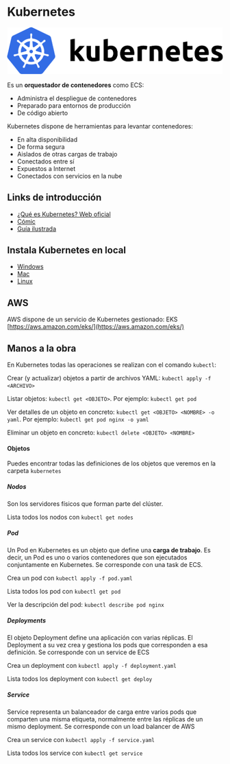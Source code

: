 # Kubernetes

<img src="img/kubernetes.png" alt="kubernetes" width="600px">

Es un **orquestador de contenedores** como ECS:

- Administra el despliegue de contenedores
- Preparado para entornos de producción
- De código abierto

Kubernetes dispone de herramientas para levantar contenedores:

- En alta disponibilidad
- De forma segura
- Aislados de otras cargas de trabajo
- Conectados entre sí
- Expuestos a Internet
- Conectados con servicios en la nube

## Links de introducción

- [¿Qué es Kubernetes? Web oficial](https://kubernetes.io/es/docs/concepts/overview/what-is-kubernetes/)
- [Cómic](https://cloud.google.com/kubernetes-engine/kubernetes-comic)
- [Guía ilustrada](https://www.cncf.io/wp-content/uploads/2020/08/The-Illustrated-Childrens-Guide-to-Kubernetes.pdf)

## Instala Kubernetes en local
- [Windows](https://docs.docker.com/docker-for-windows/#kubernetes)
- [Mac](https://docs.docker.com/docker-for-mac/#kubernetes)
- [Linux](https://microk8s.io/)

## AWS
AWS dispone de un servicio de Kubernetes gestionado: EKS [https://aws.amazon.com/eks/](https://aws.amazon.com/eks/)

## Manos a la obra

En Kubernetes todas las operaciones se realizan con el comando `kubectl`:

Crear (y actualizar) objetos a partir de archivos YAML: `kubectl apply -f <ARCHIVO>`

Listar objetos: `kubectl get <OBJETO>`. Por ejemplo: `kubectl get pod`

Ver detalles de un objeto en concreto: `kubectl get <OBJETO> <NOMBRE> -o yaml`. Por ejemplo: `kubectl get pod nginx -o yaml`

Eliminar un objeto en concreto: `kubectl delete <OBJETO> <NOMBRE>`


#### Objetos

Puedes encontrar todas las definiciones de los objetos que veremos en la carpeta `kubernetes`

##### Nodos

Son los servidores físicos que forman parte del clúster.

Lista todos los nodos con `kubectl get nodes`

##### Pod

Un Pod en Kubernetes es un objeto que define una **carga de trabajo**. Es decir, un Pod es uno o varios contenedores que son ejecutados conjuntamente en Kubernetes. Se corresponde con una task de ECS.

Crea un pod con `kubectl apply -f pod.yaml`

Lista todos los pod con `kubectl get pod`

Ver la descripción del pod:  `kubectl describe pod nginx`

##### Deployments

El objeto Deployment define una aplicación con varias réplicas. El Deployment a su vez crea y gestiona los pods que corresponden a esa definición. Se corresponde con un service de ECS

Crea un deployment con `kubectl apply -f deployment.yaml`

Lista todos los deployment con `kubectl get deploy`

##### Service
Service representa un balanceador de carga entre varios pods que comparten una misma etiqueta, normalmente entre las réplicas de un mismo deployment. Se corresponde con un load balancer de AWS

Crea un service con `kubectl apply -f service.yaml`

Lista todos los service con `kubectl get service`
